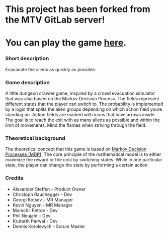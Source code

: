 # This project has been forked from the MTV GitLab server!
# You can play the game [here](https://pr.mtv.tu-berlin.de/modysy-2021sose/markov-decision-processes-2/master).

### Short description
Evacauate the aliens as quickly as possible.

### Game description
A little dungeon crawler game, inspired by a crowd evacuation simulator that was also based on the Markov Decision Process.
The fields represent different states that the player can switch to. The probability is implemented by a logic that splits the alien groups depending on which action field youre standing on.
Action fields are marked with icons that have arrows inside.
The goal is to reach the exit with as many aliens as possible and within the limit of movements.
Mind the flames when striving through the field.

### Theoretical background
The theoretical concept that this game is based on [Markov Decision Processes (MDP)](https://en.wikipedia.org/wiki/Markov_decision_process).
The core principle of the mathematical model is to either maximize the reward or the cost by switching states.
While in one particular state, the player can change the state by performing a certain action.

### Credits

*   Alexander Steffen     - Product Owner
*   Christoph Rauchegger  - Dev
*   Georgi Kotsev         - MR Manager
*   Kevin Nguyen          - MR Manager
*   Momchil Petrov        - Dev
*   Phil Neujahr          - Dev 
*   Krutarth Parwal       - Dev
*   Dennis Korolevych     - Scrum Master
